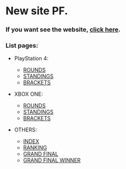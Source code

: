 # New site PF.

### If you want see the website, [click here](https://geraldogonzalez.github.io/new-site-pf/code/index.html).


### List pages:

* PlayStation 4:
  * [ROUNDS](https://geraldogonzalez.github.io/new-site-pf/code/ps4-rounds.html)
  * [STANDINGS](https://geraldogonzalez.github.io/new-site-pf/code/ps4-standings.html)
  * [BRACKETS](https://geraldogonzalez.github.io/new-site-pf/code/ps4-brackets.html)
  
* XBOX ONE:
  * [ROUNDS](https://geraldogonzalez.github.io/new-site-pf/code/xbox-rounds.html)
  * [STANDINGS](https://geraldogonzalez.github.io/new-site-pf/code/xbox-standings.html)
  * [BRACKETS](https://geraldogonzalez.github.io/new-site-pf/code/xbox-brackets.html)
  
* OTHERS:
  * [INDEX](https://geraldogonzalez.github.io/new-site-pf/code/index.html)  
  * [RANKING](https://geraldogonzalez.github.io/new-site-pf/code/ranks.html)
  * [GRAND FINAL](https://geraldogonzalez.github.io/new-site-pf/code/grand-final.html)
  * [GRAND FINAL WINNER](https://geraldogonzalez.github.io/new-site-pf/code/grand-final.html)
